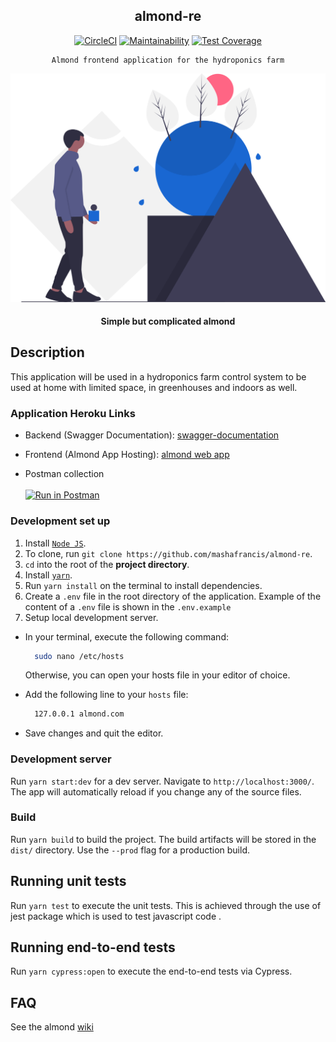 <div align="center">

## almond-re

[![CircleCI](https://circleci.com/gh/mashafrancis/almond-re.svg?style=svg)](https://circleci.com/gh/mashafrancis/almond-re)
[![Maintainability](https://api.codeclimate.com/v1/badges/dbebee07d6ea948658c1/maintainability)](https://codeclimate.com/github/mashafrancis/almond-re/maintainability)
[![Test Coverage](https://api.codeclimate.com/v1/badges/dbebee07d6ea948658c1/test_coverage)](https://codeclimate.com/github/mashafrancis/almond-re/test_coverage)

</div>

<div align="center">

    Almond frontend application for the hydroponics farm

  [![Almond](../public/img/readme.svg)](https://almond-re-staging.herokuapp.com/)

  #### Simple but complicated almond

</div>

## Description
This application will be used in a hydroponics farm control system to be used at home with limited space, in greenhouses and indoors as well.

### Application Heroku Links

-   Backend (Swagger Documentation):
    [swagger-documentation](https://kari4me-api.herokuapp.com/)

-   Frontend (Almond App Hosting):
    [almond web app](https://almond-re-staging.herokuapp.com/)

-   Postman collection
    <br />
    <br />
    [![Run in Postman](https://run.pstmn.io/button.svg)](https://app.getpostman.com/run-collection/f9f0f4ab064818fbf641)

### Development set up
1. Install [`Node JS`](https://nodejs.org/en/).
2. To clone, run `git clone https://github.com/mashafrancis/almond-re`.
3. `cd` into the root of the **project directory**.
4. Install [`yarn`](https://yarnpkg.com/en/docs/install#mac-stable).
5. Run `yarn install` on the terminal to install dependencies.
6. Create a `.env` file in the root directory of the application. Example of the content of a `.env` file is shown in the `.env.example`
7. Setup local development server.

- In your terminal, execute the following command:
  ```bash
    sudo nano /etc/hosts
  ```
  Otherwise, you can open your hosts file in your editor of choice.
- Add the following line to your `hosts` file:

  ```bash
    127.0.0.1 almond.com
  ```

- Save changes and quit the editor.

### Development server

Run `yarn start:dev` for a dev server. Navigate to `http://localhost:3000/`. The app will automatically reload if you change any of the source files.

### Build

Run `yarn build` to build the project. The build artifacts will be stored in the `dist/` directory. Use the `--prod` flag for a production build.

## Running unit tests

Run `yarn test` to execute the unit tests. This is achieved through the use of jest package which is used to test javascript code .

## Running end-to-end tests

Run `yarn cypress:open` to execute the end-to-end tests via Cypress.

## FAQ
See the almond [wiki](https://github.com/mashafrancis/almond-hw/wiki)
